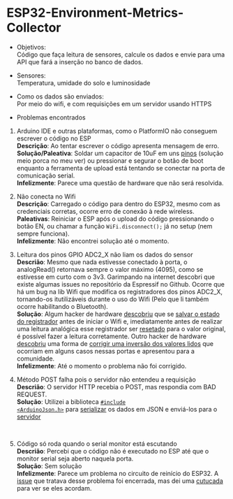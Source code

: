 # ESP32-Environment-Metrics-Collector

* Objetivos:<br/>
Código que faça leitura de sensores, calcule os dados e envie para uma API que fará a inserção no banco de dados.

* Sensores:<br/>
Temperatura, umidade do solo e luminosidade

* Como os dados são enviados:<br/>
Por meio do wifi, e com requisições em um servidor usando HTTPS

* Problemas encontrados
1. Arduino IDE e outras plataformas, como o PlatformIO não conseguem escrever o código no ESP<br/>
**Descrição**: Ao tentar escrever o código apresenta mensagem de erro.<br/>
**Solução/Paleativa**: Soldar um capacitor de 10uF em uns [pinos](https://i0.wp.com/randomnerdtutorials.com/wp-content/uploads/2019/02/fix-timed-out-waiting-for-packet-header-capacitor_f.jpg?w=750&ssl=1) (solução meio porca no meu ver) ou pressionar e segurar o botão de boot enquanto a ferramenta de upload está tentando se conectar na porta de comunicação serial.<br/>
**Infelizmente**: Parece uma questão de hardware que não será resolvida.

2. Não conecta no Wifi<br/>
**Descrição**: Carregado o código para dentro do ESP32, mesmo com as credenciais corretas, ocorre erro de conexão à rede wireless.<br/>
**Paleativas**: Reiniciar o ESP após o upload do código pressionando o botão EN, ou chamar a função <code>WiFi.disconnect();</code> já no setup (nem sempre funciona).<br/>
**Infelizmente**: Não encontrei solução até o momento.

3. Leitura dos pinos GPIO ADC2_X não liam os dados do sensor<br/>
**Descrião**: Mesmo que nada estivesse conectado à porta, o analogRead() retornava sempre o valor máximo (4095), como se estivesse em curto com o 3v3. Garimpando na internet descobri que existe algumas issues no repositório da Espressif no Github. Ocorre que há um bug na lib Wifi que modifica os registradores dos pinos ADC2_X, tornando-os itutilizáveis durante o uso do Wifi (Pelo que li também ocorre habilitando o Bluetooth).<br/>
**Solução**: Algum hacker de hardware [descobriu](https://github.com/espressif/arduino-esp32/issues/102#issuecomment-593650746) que se [salvar o estado do registrador](https://github.com/charcoast/ESP32-Environment-Metrics-Collector/blob/master/src/main.cpp#L75) antes de iniciar o Wifi e, imediatamente antes de realizar uma leitura analógica esse registrador ser [resetado](https://github.com/charcoast/ESP32-Environment-Metrics-Collector/blob/master/src/main.cpp#L123) para o valor original, é possível fazer a leitura corretamente. Outro hacker de hardware [descobriu](https://github.com/espressif/arduino-esp32/issues/102#issuecomment-593650746) uma forma de [corrigir uma inversão dos valores lidos](https://github.com/charcoast/ESP32-Environment-Metrics-Collector/blob/master/src/main.cpp#L124) que ocorriam em alguns casos nessas portas e apresentou para a comunidade.<br/>
**Infelizmente**: Até o momento o problema não foi corrigido.

4. Método POST falha pois o servidor não entendeu a requisição<br/>
**Descrião**: O servidor HTTP recebia o POST, mas respondia com BAD REQUEST.<br/>
**Solução**: Utilizei a biblioteca [<code>#include <ArduinoJson.h></code>](https://github.com/charcoast/ESP32-Environment-Metrics-Collector/blob/master/src/main.cpp#L11) para [serializar](https://github.com/espressif/arduino-esp32/issues/102#issuecomment-593650746) os dados em JSON e enviá-los para o [servidor](https://github.com/charcoast/storage-sensor-data)
<br/>
  
5. Código só roda quando o serial monitor está escutando<br/>
**Descrião**: Percebi que o código não é executado no ESP até que o monitor serial seja aberto naquela porta.<br/>
**Solução**: Sem solução<br/>
**Infelizmente**: Parece um problema no circuito de reinício do ESP32. A [issue](https://github.com/espressif/esp-idf/issues/59) que tratava desse problema foi encerrada, mas dei uma [cutucada](https://github.com/espressif/esp-idf/issues/59#issuecomment-646764326) para ver se eles acordam.
